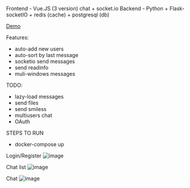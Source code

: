Frontend - Vue.JS (3 version) chat + socket.io
Backend - Python + Flask-socketIO + redis (cache) + postgresql (db)

<a href="http://mrquokka.tmweb.ru">Demo</a>

Features:
<ul>
  <li>auto-add new users</li>
  <li>auto-sort by last message</li>
  <li>socketio send messages</li>
  <li>send readinfo</li>
  <li>muli-windows messages</li>
</ul>
TODO:
<ul>
  <li>lazy-load messages</li>
  <li>send files</li>
  <li>send smiless</li>
  <li>multiusers chat</li>
  <li>OAuth</li>
</ul>
STEPS TO RUN
<ul>
  <li>docker-compose up</li>
</ul>

Login/Register
![image](https://user-images.githubusercontent.com/36193265/165949284-731fe698-f675-4c42-942e-fa36475cacf6.png)

Chat list
![image](https://user-images.githubusercontent.com/36193265/164279233-78ee8679-605c-4e15-8f73-0132542ec2f9.png)

Chat
![image](https://user-images.githubusercontent.com/36193265/165949062-2f38542b-6483-45c5-b6e9-76ca45009c42.png)
